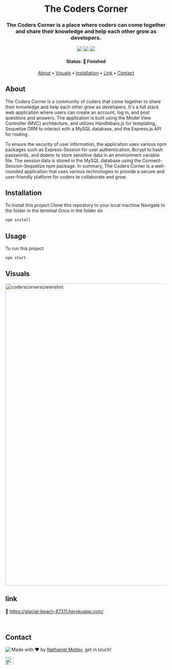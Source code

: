 <h1 align="center">
	The Coders Corner
</h1>

<h3 align="center">
	The Coders Corner is a place where coders can come together and share their knowledge and help each other grow as developers.  

</h3>

<p align="center">
	<img src="https://img.shields.io/github/last-commit/Nmotley92/tech-blog?color=green"/>
	<img src="https://img.shields.io/github/languages/count/Nmotley92/tech-blog?color=green"/>
	<img src="https://img.shields.io/github/contributors/Nmotley92/tech-blog?color=green"/>
</p>

<h4 align="center">
	Status: 🚀 Finished
</h4>

<p align="center">
	<a href="#about">About</a> •
   	<a href="#visuals">Visuals</a> •
	<a href="#installation">Installation</a> • 
   	<a href="#link">Link</a> •
	<a href="#contact">Contact</a>
    
</p>

## About
The Coders Corner is a community of coders that come together to share their knowledge and help each other grow as developers. It's a full stack web application where users can create an account, log in, and post questions and answers. The application is built using the Model View Controller (MVC) architecture, and utilizes Handlebars.js for templating, Sequelize ORM to interact with a MySQL database, and the Express.js API for routing.

To ensure the security of user information, the application uses various npm packages such as Express-Session for user authentication, Bcrypt to hash passwords, and dotenv to store sensitive data in an environment variable file. The session data is stored in the MySQL database using the Connect-Session-Sequelize npm package. In summary, The Coders Corner is a well-rounded application that uses various technologies to provide a secure and user-friendly platform for coders to collaborate and grow.
## Installation
To Install this project
Clone this repostory to your local machine
Navigate to the folder in the terminal
Once in the folder do

```bash
npm install
```

## Usage
To run this project
```bash
npm start
```

## Visuals


<img width="941" alt="coderscornerscreenshot" src="https://user-images.githubusercontent.com/114119193/215669149-3bde03ca-49d2-4387-b50e-3923fa3fdeab.png">



## link
:link: https://glacial-beach-87311.herokuapp.com/



<br clear="left"/>




## Contact
<img align="left" src="https://avatars.githubusercontent.com/Nmotley92?size=100">

Made with ❤️ by [Nathaniel Motley](https://github.com/Nmotley92), get in touch!

<a href="mailto:nmotley92@gmail.com" target="_blank"><img src="https://img.shields.io/badge/Email-D14836?style=flat&logo=gmail&logoColor=white" alt="Email Badge" height="25"></a>&nbsp;

<br clear="left"/>
